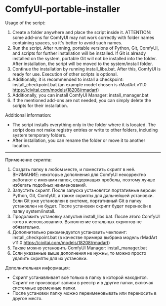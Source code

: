 # ComfyUI-portable-installer

Usage of the script:

1. Create a folder anywhere and place the script inside it. ATTENTION: some add-ons for ComfyUI may not work correctly with folder names containing spaces, so it's better to avoid such names.
2. Run the script. After running, portable versions of Python, Git, ComfyUI, and scripts for further installation will be installed. If Git is already installed on the system, portable Git will not be installed into the folder. After installation, the script will be moved to the system/install folder.
3. Continue the installation by running install_libs.bat. After this, ComfyUI is ready for use. Execution of other scripts is optional.
4. Additionally, it is recommended to install a checkpoint: install_checkpoint.bat (an example model chosen is rMadArt v11.0 https://civitai.com/models/18208/rmadart)
5. Additionally, you can install ComfyUI Manager: install_manager.bat
6. If the mentioned add-ons are not needed, you can simply delete the scripts for their installation.

Additional information:

- The script installs everything only in the folder where it is located. The script does not make registry entries or write to other folders, including system temporary folders.
- After installation, you can rename the folder or move it to another location.

------------------------

Применение скрипта:
1. Создать папку в любом месте, и поместить скрипт в неё. ВНИМАНИЕ: некоторые дополнения для ComfyUI некорректно работают с именами папок, содержащих пробелы, поэтому лучше избегать подобных наименований.
2. Запустить скрипт. После запуска установятся портативные версии Python, Git, ComfyUI, а также скрипты для дальнейшей установки. Если Git уже установлен в системе, портативный Git в папку установлен не будет. После установки скрипт будет перенесён в папку system/install.
3. Продолжить установку запустив install_libs.bat. После этого ComfyUI готов к использованию. Выполнение остальных скриптов не обязательно.
4. Дополнительно рекомендуется установить чекпоинт: install_checkpoint.bat (в качестве примера выбрана модель rMadArt v11.0 https://civitai.com/models/18208/rmadart)
4. Также можно установить ComfyUI Manager: install_manager.bat
6. Если указанные выше дополнения не нужны, то можно просто удалить скрипты для их установки.

Дополнительная информация:
- Скрипт устанавливает всё только в папку в которой находится. Скрипт не производит записи в реестр и в другие папки, включая системные временные папки.
- После установки папку можно переименовывать или переносить в другое место.
